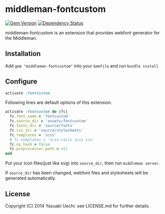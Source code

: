 # middleman-fontcustom

[![Gem Version](https://badge.fury.io/rb/middleman-fontcustom.svg)](http://badge.fury.io/rb/middleman-fontcustom)
[![Dependency Status](https://gemnasium.com/uetchy/middleman-fontcustom.svg)](https://gemnasium.com/uetchy/middleman-fontcustom)

middleman-fontcustom is an extension that provides webfont generator for the Middleman.

## Installation

Add `gem "middleman-fontcustom"` into your `Gemfile` and run `bundle install`

## Configure

```ruby
activate :fontcustom
```

Following lines are default options of this extension.

```ruby
activate :fontcustom do |fc|
  fc.font_name = 'fontcustom'
  fc.source_dir = 'assets/fontcustom'
  fc.fonts_dir = 'source/fonts'
  fc.css_dir = 'source/stylesheets'
  fc.templates = 'scss'
  # fc.templates = 'scss-rails scss css'
  fc.no_hash = false
  fc.preprocessor_path = nil
end
```

Put your icon files(just like svg) into `source_dir`, then run `middleman server`.

If `source_dir` has been changed, webfont files and stylesheets will be generated automatically.

## License

Copyright (C) 2014 Yasuaki Uechi. see LICENSE.md for further details.
